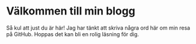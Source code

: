 # Välkommen till min blogg

Så kul att just du är här! Jag har tänkt att skriva några ord här om min resa på GitHub. Hoppas det kan bli en rolig läsning för dig. 
